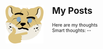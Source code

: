 <script>
	function hasNavigation() { return false; }
	function getTitle() { return "Posts"; }

	function onPageLoad(){
		setTimeout(function() {
			var last = getLastLoadedPage();
			var current = last;
			var lastPost = addPage(current, getPageContent(current));

			findById("total").innerHTML = `Smart thoughts: ${last}`;

			function checkLastPost(){
				while(current != 1 && isInViewport(lastPost)){
					current--;
					lastPost = addPage(current, getPageContent(current));
				}
			}

			window.addEventListener('scroll', function(e) {
				checkLastPost();
			});
			checkLastPost();
		}, 10);
	}

	function getPageContent(i){
		var rawFile = new XMLHttpRequest();
	    rawFile.open("GET", `${window.location.origin}/pages/posts/${i}.md`, false);
	    rawFile.send();
        return rawFile.responseText;
	}

	function getLastLoadedPage(){
		var from = 0;
		var to = 4096;
		while(from != to-1){
			var middle = parseInt((from + to) / 2);
			var exist = doesFileExist(`/pages/posts/${middle}.md`);
			if(exist)
				from = middle;
			else
				to = middle;
		}
		return from;
	}

	function addPage(i, text){
		var formatted = text.replace(/\s+/g, " ");
		var meta = formatted.split("<!--")[1].split("-->")[0];
		var title = meta.split("$title:")[1].split("$")[0].trim();
		var date = meta.split("$date:")[1].split("$")[0].trim();

		var content = text.split("-->")[1].split("\n").slice(0, 15).join("\n");
		if(content.length > 600)
			content = content.slice(0, 600);

		findById("pages-list").innerHTML += `
			<div class="page-separator"></div>
			<div class="blog" id="id:${i}">
				<div class="title noselect" onclick="selectPage('posts/${i}')">${title}</div>
				<div class="date">${date}</div>
				<zero-md no-shadow="true">
				  	<script type="text/markdown">
${content} ...
			  		<\/script>
				</zero-md>
				<div class="more" onclick="selectPage('posts/${i}')">Read more</div>
			</div>
		`;
		return findById(`id:${i}`);
	}

</script>

<style>
	#head {
		gap: 20pt;
		display: flex;
		justify-content: center;
	}

	#head h1 {
		margin-top: 0px;
	}

	#head > img {
		background: rgba(0, 0, 0, 0);
		width: 90pt;
		height: 90pt;
	}

	#total {
		color: var(--color-text-3);
	}

	.blog {
		margin-top: -10pt;
	}

	.blog > .title {
		font-size: 22pt;
		color: var(--color-text-1);
		font-weight: 400;
		border-bottom: 2px solid var(--color-text-3);
		cursor: pointer;
	}

	.blog > .title:hover {
		border-bottom: 2px solid var(--color-text-2);
	}

	.blog > .date {
		font-size: 10pt;
		margin-top: 5pt;
		color: var(--color-text-2);
	}

	.blog > .more {
		width: 100pt;
		border: 1px solid var(--color-text-3);
		
		margin-top: 5pt;
		margin-bottom: -5pt;
		padding: 8px;
		border-radius: 5px;
		display: flex;
		justify-content: center;
		transition: all 0.18s ease;
		cursor: pointer;
	}

	.blog > .more:hover {
		border: 1px solid var(--color-text-2);
	}

	.blog > zero-md > .markdown-body {
		padding: 10pt;
		
	}

	.blog > zero-md > .markdown-body * {
		color: var(--color-text-3) !important;
	}
</style>

<div id="head">
	<img src="resources/posts/thinking.png"/>
	<div>
		<h1>My Posts</h1>
		Here are my thoughts
		<br>
		<a id="total">Smart thoughts: --</a>
	</div>
</div>


<div id="pages-list"></div>